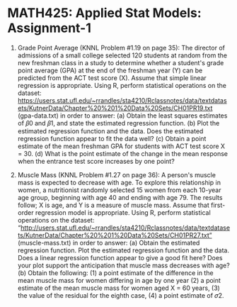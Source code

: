 # MATH425: Applied Stat Models: Assignment-1

1. Grade Point Average (KNNL Problem #1.19 on page 35): The director of admissions of
a small college selected 120 students at random from the new freshman class in a study
to determine whether a student's grade point average (GPA) at the end of the freshman
year (Y) can be predicted from the ACT test score (X). Assume that simple linear regression
is appropriate.
Using R, perform statistical operations on the dataset: 
https://users.stat.ufl.edu/~rrandles/sta4210/Rclassnotes/data/textdatasets/KutnerData/Chapter%20%201%20Data%20Sets/CH01PR19.txt (gpa-data.txt) in order to answer:
  (a) Obtain the least squares estimates of 𝛽0 and 𝛽1, and state the estimated regression function.
  (b) Plot the estimated regression function and the data. Does the estimated regression function appear to fit the data well?
  (c) Obtain a point estimate of the mean freshman GPA for students with ACT test score X = 30.
  (d) What is the point estimate of the change in the mean response when the entrance test score increases by one point?

2. Muscle Mass (KNNL Problem #1.27 on page 36): A person's muscle mass is expected to
decrease with age. To explore this relationship in women, a nutritionist randomly selected
15 women from each 10-year age group, beginning with age 40 and ending with age 79.
The results follow; X is age, and Y is a measure of muscle mass. Assume that first-order
regression model is appropriate.
Using R, perform statistical operations on the dataset: 
“http://users.stat.ufl.edu/~rrandles/sta4210/Rclassnotes/data/textdatasets/KutnerData/Chapter%20%201%20Data%20Sets/CH01PR27.txt” (muscle-mass.txt) in order to answer:
  (a) Obtain the estimated regression function. Plot the estimated regression function and
      the data. Does a linear regression function appear to give a good fit here? Does your plot
      support the anticipation that muscle mass decreases with age?
   (b) Obtain the following:
       (1) a point estimate of the difference in the mean muscle mass for women differing in age by one year
       (2) a point estimate of the mean muscle mass for women aged X = 60 years,
       (3) the value of the residual for the eighth case,
       (4) a point estimate of 𝜎2.
   


